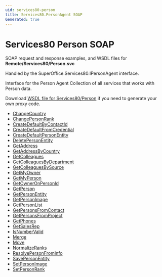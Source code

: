 ```yaml
---
uid: services80-person
title: Services80.PersonAgent SOAP
Generated: true
---
```


# Services80 Person SOAP

SOAP request and response examples, and WSDL files for **Remote/Services80/Person.svc**

Handled by the <see cref="T:SuperOffice.Services80.IPersonAgent">SuperOffice.Services80.IPersonAgent</see> interface.

Interface for the Person Agent
Collection of all services that works with Person data.

Download [WSDL file for Services80/Person](../Services80-Person.md) if you need to generate your own proxy code.

* [ChangeCountry](ChangeCountry.md)
* [ChangePersonRank](ChangePersonRank.md)
* [CreateDefaultByContactId](CreateDefaultByContactId.md)
* [CreateDefaultFromCredential](CreateDefaultFromCredential.md)
* [CreateDefaultPersonEntity](CreateDefaultPersonEntity.md)
* [DeletePersonEntity](DeletePersonEntity.md)
* [GetAddress](GetAddress.md)
* [GetAddressByCountry](GetAddressByCountry.md)
* [GetColleagues](GetColleagues.md)
* [GetColleaguesByDepartment](GetColleaguesByDepartment.md)
* [GetColleaguesBySource](GetColleaguesBySource.md)
* [GetMyOwner](GetMyOwner.md)
* [GetMyPerson](GetMyPerson.md)
* [GetOwnerOnPersonId](GetOwnerOnPersonId.md)
* [GetPerson](GetPerson.md)
* [GetPersonEntity](GetPersonEntity.md)
* [GetPersonImage](GetPersonImage.md)
* [GetPersonList](GetPersonList.md)
* [GetPersonsFromContact](GetPersonsFromContact.md)
* [GetPersonsFromProject](GetPersonsFromProject.md)
* [GetPhones](GetPhones.md)
* [GetSalesRep](GetSalesRep.md)
* [IsNumberValid](IsNumberValid.md)
* [Merge](Merge.md)
* [Move](Move.md)
* [NormalizeRanks](NormalizeRanks.md)
* [ResolvePersonFromInfo](ResolvePersonFromInfo.md)
* [SavePersonEntity](SavePersonEntity.md)
* [SetPersonImage](SetPersonImage.md)
* [SetPersonRank](SetPersonRank.md)
